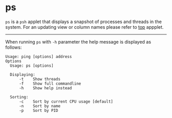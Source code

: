 # ps

`ps` is a `psh` applet that displays a snapshot of processes and threads in the system. For an updating view or column names please refer to [top](top.md) appplet. 

---
When running `ps` with `-h` parameter the help message is displayed as follows:
```
Usage: ping [options] address
Options
  Usage: ps [options]

  Displaying:
      -t    Show threads
      -f    Show full commandline
      -h    Show help instead
  
  Sorting:
      -c    Sort by current CPU usage [default]
      -n    Sort by name
      -p    Sort by PID
```
